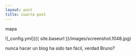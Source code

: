 ```yaml
---
layout: post
title: cuarto post
---
```


mapa

![_config.yml]({{ site.baseurl }}/images/screenshot.1048.jpg)

nunca hacer un blog ha sido tan fácil, verdad Bruno?
